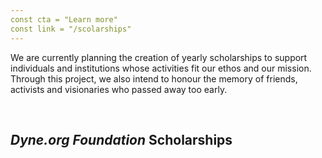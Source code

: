 ```yaml
---
const cta = "Learn more"
const link = "/scolarships"
---
```


We are currently planning the creation of yearly scholarships to support individuals and institutions whose activities fit our ethos and our mission. Through this project, we also intend to honour the memory of friends, activists and visionaries who passed away too early. 

<br/>

## *Dyne.org Foundation* Scholarships
